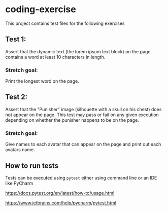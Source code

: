 # coding-exercise

This project contains test files for the following exercises

## Test 1:
Assert that the dynamic text (the lorem ipsum text block) on the page contains a word at least 10 characters in length.

### Stretch goal:
Print the longest word on the page.


## Test 2:
Assert that the "Punisher" image (silhouette with a skull on his chest) does not appear on the page.  This test may pass or fail on any given execution depending on whether the punisher happens to be on the page.

### Stretch goal:
Give names to each avatar that can appear on the page and print out each avatars name.

## How to run tests
Tests can be executed using `pytest` either using command line or an IDE like PyCharm

https://docs.pytest.org/en/latest/how-to/usage.html

https://www.jetbrains.com/help/pycharm/pytest.html
